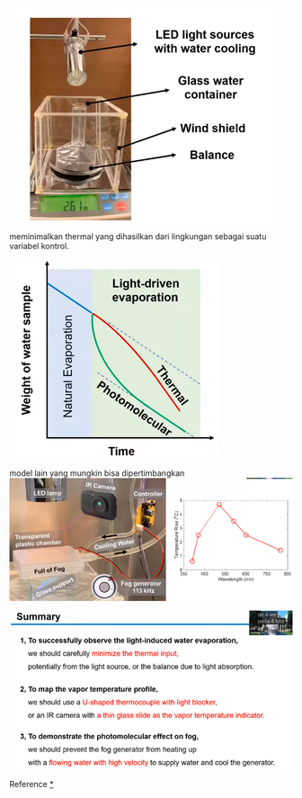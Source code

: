 ![6bb82d6b6652fdf0999e8ea26fbbebc2.png](../../../../_resources/6bb82d6b6652fdf0999e8ea26fbbebc2.png)
meminimalkan thermal yang dihasilkan dari lingkungan sebagai suatu variabel kontrol. 

![e525fc16411c941c003f6d53351009b6.png](../../../../_resources/e525fc16411c941c003f6d53351009b6.png)

model lain yang mungkin bisa dipertimbangkan
![9b09b7057d926a3a52602e27342109d5.png](../../../../_resources/9b09b7057d926a3a52602e27342109d5.png)

![a109e4edf86e5a6304f9f124f95b09a6.png](../../../../_resources/a109e4edf86e5a6304f9f124f95b09a6.png)

Reference [*](https://youtu.be/17BUTMgj1rU)